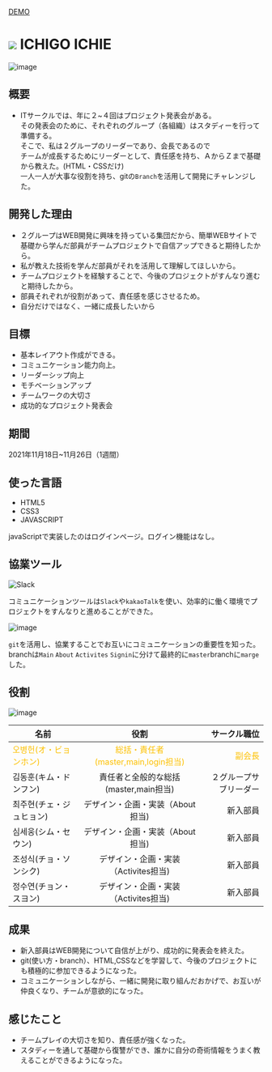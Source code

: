 <a href="https://hi1004.github.io/Jbit-IT-Group2-HomePage/" target="_blank">DEMO</a>

# <img src="https://hi1004.github.io/Jbit-IT-Group2-HomePage/favicon.ico" /> ICHIGO ICHIE

![image](https://user-images.githubusercontent.com/80688093/170961252-da901de7-6d36-4629-8ef3-88c516950e5f.png)

## 概要
- ITサークルでは、年に２~４回はプロジェクト発表会がある。</br>
その発表会のために、それぞれのグループ（各組織）はスタディーを行って準備する。</br>
  そこで、私は２グループのリーダーであり、会長であるので</br>
  チームが成長するためにリーダーとして、責任感を持ち、ＡからＺまで基礎から教えた。(HTML・CSSだけ)</br>
  一人一人が大事な役割を持ち、gitの`Branch`を活用して開発にチャレンジした。
  
## 開発した理由
- ２グループはWEB開発に興味を持っている集団だから、簡単WEBサイトで基礎から学んだ部員がチームプロジェクトで自信アップできると期待したから。
- 私が教えた技術を学んだ部員がそれを活用して理解してほしいから。
- チームプロジェクトを経験することで、今後のプロジェクトがすんなり進むと期待したから。
- 部員それぞれが役割があって、責任感を感じさせるため。
- 自分だけではなく、一緒に成長したいから

## 目標
- 基本レイアウト作成ができる。
- コミュニケーション能力向上。
- リーダーシップ向上
- モチベーションアップ
- チームワークの大切さ
- 成功的なプロジェクト発表会

## 期間
2021年11月18日~11月26日（1週間）

## 使った言語
- HTML5
- CSS3
- JAVASCRIPT

javaScriptで実装したのはログインページ。ログイン機能はなし。

## 協業ツール
![Slack](https://user-images.githubusercontent.com/80688093/170968960-1dc856a7-eb6b-4476-a669-f80029d7dd7b.png)

コミュニケーションツールは`Slack`や`kakaoTalk`を使い、効率的に働く環境でプロジェクトをすんなりと進めることができた。

![image](https://user-images.githubusercontent.com/80688093/170970334-2c8aadc8-35ac-41ad-ae5f-6ee8cacfa833.png)

`git`を活用し、協業することでお互いにコミュニケーションの重要性を知った。
branchは`Main` `About` `Activites` `Signin`に分けて最終的に`master`branchに`marge`した。

## 役割

![image](https://user-images.githubusercontent.com/80688093/170970916-fe71e353-d191-45b6-9521-1659f40223de.png)

名前 | 役割 | サークル職位
--|:--:|--:
<span style="color:#fdc000">오병헌(オ・ビョンホン)</span>|<span style="color:#fdc000">総括・責任者(master,main,login担当)</sapn>| <span style="color:#fdc000">副会長</span>
김동훈(キム・ドンフン) | 責任者と全般的な総括(master,main担当) | ２グループサブリーダー
최주현(チェ・ジュヒョン) | デザイン・企画・実装（About担当) | 新入部員
심세웅(シム・セウン) | デザイン・企画・実装（About担当) | 新入部員
조성식(チョ・ソンシク) | デザイン・企画・実装（Activites担当) | 新入部員
정수연(チョン・スヨン) | デザイン・企画・実装（Activites担当) | 新入部員

## 成果
- 新入部員はWEB開発について自信が上がり、成功的に発表会を終えた。
- git(使い方・branch）、HTML,CSSなどを学習して、今後のプロジェクトにも積極的に参加できるようになった。
- コミュニケーションしながら、一緒に開発に取り組んだおかげで、お互いが仲良くなり、チームが意欲的になった。

## 感じたこと
- チームプレイの大切さを知り、責任感が強くなった。
- スタディーを通して基礎から復讐ができ、誰かに自分の奇術情報をうまく教えることができるようになった。





